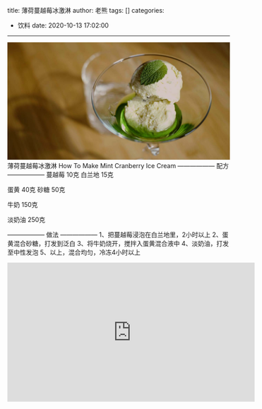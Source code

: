 title: 薄荷蔓越莓冰激淋
author: 老熊
tags: []
categories:
  - 饮料
date: 2020-10-13 17:02:00
---
![](/images/pasted-65.jpg)
薄荷蔓越莓冰激淋
How To Make Mint Cranberry Ice Cream
—————— 配方 ——————
蔓越莓 10克
白兰地 15克

蛋黄 40克
砂糖 50克

牛奶 150克

淡奶油 250克

—————— 做法 ——————
1、把蔓越莓浸泡在白兰地里，2小时以上
2、蛋黄混合砂糖，打发到泛白
3、将牛奶烧开，搅拌入蛋黄混合液中
4、淡奶油，打发至中性发泡
5、以上，混合均匀，冷冻4小时以上

<iframe width="560" height="315" src="https://www.youtube.com/embed/AYADESDsqn0" frameborder="0" allow="accelerometer; autoplay; clipboard-write; encrypted-media; gyroscope; picture-in-picture" allowfullscreen></iframe>
